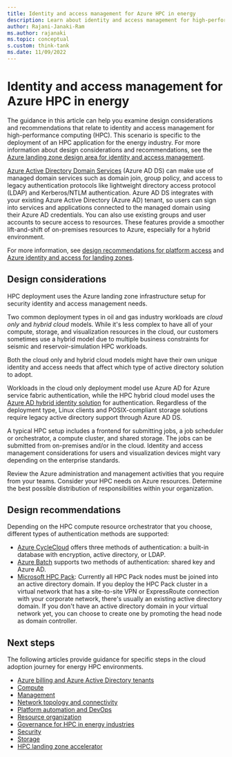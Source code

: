 ```yaml
---
title: Identity and access management for Azure HPC in energy
description: Learn about identity and access management for high-performance computing (HPC) using this energy industry scenario that builds on the Azure landing zone design area.
author: Rajani-Janaki-Ram
ms.author: rajanaki
ms.topic: conceptual
s.custom: think-tank
ms.date: 11/09/2022
---
```


# Identity and access management for Azure HPC in energy

The guidance in this article can help you examine design considerations and recommendations that relate to identity and access management for high-performance computing (HPC). This scenario is specific to the deployment of an HPC application for the energy industry. For more information about design considerations and recommendations, see the [Azure landing zone design area for identity and access management](../../../ready/landing-zone/design-area/identity-access.md).

[Azure Active Directory Domain Services](/azure/active-directory-domain-services/overview) (Azure AD DS) can make use of managed domain services such as domain join, group policy, and access to legacy authentication protocols like lightweight directory access protocol (LDAP) and Kerberos/NTLM authentication. Azure AD DS integrates with your existing Azure Active Directory (Azure AD) tenant, so users can sign into services and applications connected to the managed domain using their Azure AD credentials. You can also use existing groups and user accounts to secure access to resources. These features provide a smoother lift-and-shift of on-premises resources to Azure, especially for a hybrid environment.

For more information, see [design recommendations for platform access](../../../ready/landing-zone/design-area/identity-access-platform-access.md#design-recommendations-for-platform-access) and [Azure identity and access for landing zones](../../../ready/landing-zone/design-area/identity-access-landing-zones.md).

## Design considerations

HPC deployment uses the Azure landing zone infrastructure setup for security identity and access management needs.

Two common deployment types in oil and gas industry workloads are *cloud only* and *hybrid cloud* models. While it's less complex to have all of your compute, storage, and visualization resources in the cloud, our customers sometimes use a hybrid model due to multiple business constraints for seismic and reservoir-simulation HPC workloads.

Both the cloud only and hybrid cloud models might have their own unique identity and access needs that affect which type of active directory solution to adopt.

Workloads in the cloud only deployment model use Azure AD for Azure service fabric authentication, while the HPC hybrid cloud model uses the [Azure AD hybrid identity solution](/azure/active-directory/hybrid/choose-ad-authn) for authentication. Regardless of the deployment type, Linux clients and POSIX-compliant storage solutions require legacy active directory support through Azure AD DS.

A typical HPC setup includes a frontend for submitting jobs, a job scheduler or orchestrator, a compute cluster, and shared storage. The jobs can be submitted from on-premises and/or in the cloud. Identity and access management considerations for users and visualization devices might vary depending on the enterprise standards.

Review the Azure administration and management activities that you require from your teams. Consider your HPC needs on Azure resources. Determine the best possible distribution of responsibilities within your organization.

## Design recommendations

Depending on the HPC compute resource orchestrator that you choose, different types of authentication methods are supported:

- [Azure CycleCloud](/azure/cyclecloud/overview) offers three methods of authentication: a built-in database with encryption, active directory, or LDAP.
- [Azure Batch](/azure/batch/batch-technical-overview) supports two methods of authentication: shared key and Azure AD.
- [Microsoft HPC Pack](/powershell/high-performance-computing/overview-of-microsoft-hpc-pack): Currently all HPC Pack nodes must be joined into an active directory domain. If you deploy the HPC Pack cluster in a virtual network that has a site-to-site VPN or ExpressRoute connection with your corporate network, there's usually an existing active directory domain. If you don't have an active directory domain in your virtual network yet, you can choose to create one by promoting the head node as domain controller.

## Next steps

The following articles provide guidance for specific steps in the cloud adoption journey for energy HPC environments.

- [Azure billing and Azure Active Directory tenants](./azure-billing-active-directory-tenant.md)
- [Compute](./compute.md)
- [Management](./management.md)
- [Network topology and connectivity](./network-topology-connectivity.md)
- [Platform automation and DevOps](./platform-automation-devops.md)
- [Resource organization](./resource-organization.md)
- [Governance for HPC in energy industries](./security-governance-compliance.md)
- [Security](./security.md)
- [Storage](./storage.md)
- [HPC landing zone accelerator](../azure-hpc-landing-zone-accelerator.md)
